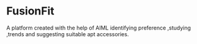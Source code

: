 # FusionFit
A platform created with the help of AIML identifying preference ,studying ,trends and suggesting suitable apt accessories.
